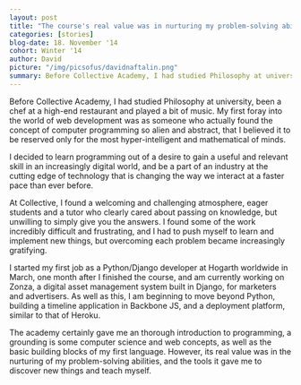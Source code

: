 ```yaml
---
layout: post
title: "The course's real value was in nurturing my problem-solving abilities"
categories: [stories] 
blog-date: 18. November '14
cohort: Winter '14
author: David
picture: "/img/picsofus/davidnaftalin.png"
summary: Before Collective Academy, I had studied Philosophy at university, been a chef at a high-end restaurant and played a bit of music...
---
```

Before Collective Academy, I had studied Philosophy at university, been a chef at a high-end restaurant and played a bit of music. My first foray into the world of web development was as someone who actually found the concept of computer programming so alien and abstract, that I believed it to be reserved only for the most hyper-intelligent and mathematical of minds. 

I decided to learn programming out of a desire to gain a useful and relevant skill in an increasingly digital world, and be a part of an industry at the cutting edge of technology that is changing the way we interact at a faster pace than ever before. 

At Collective, I found a welcoming and challenging atmosphere, eager students and a tutor who clearly cared about passing on knowledge, but unwilling to simply give you the answers. I found some of the work incredibly difficult and frustrating, and I had to push myself to learn and implement new things, but overcoming each problem became increasingly gratifying. 

I started my first job as a Python/Django developer at Hogarth worldwide in March, one month after I finished the course, and am currently working on Zonza, a digital asset management system built in Django, for marketers and advertisers. As well as this, I am beginning to move beyond Python, building a timeline application in Backbone JS, and a deployment platform, similar to that of Heroku. 

The academy certainly gave me an thorough introduction to programming, a grounding is some computer science and web concepts, as well as the basic building blocks of my first language. However, its real value was in the nurturing of my problem-solving abilities, and the tools it gave me to discover new things and teach myself. 

